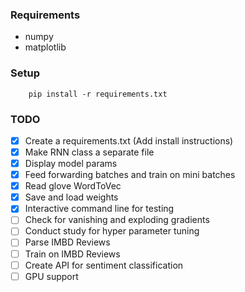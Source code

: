 ### Requirements

- numpy
- matplotlib

### Setup
```
    pip install -r requirements.txt
```

### TODO

- [X] Create a requirements.txt (Add install instructions)
- [X] Make RNN class a separate file
- [X] Display model params 
- [X] Feed forwarding batches and train on mini batches
- [X] Read glove WordToVec
- [X] Save and load weights
- [X] Interactive command line for testing
- [ ] Check for vanishing and exploding gradients
- [ ] Conduct study for hyper parameter tuning
- [ ] Parse IMBD Reviews
- [ ] Train on IMBD Reviews
- [ ] Create API for sentiment classification
- [ ] GPU support
